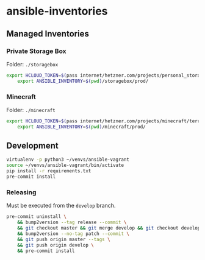 # ansible-inventories

## Managed Inventories

### Private Storage Box

Folder: ``./storagebox``

```bash
export HCLOUD_TOKEN=$(pass internet/hetzner.com/projects/personal_storage/token) && \
    export ANSIBLE_INVENTORY=$(pwd)/storagebox/prod/
```

### Minecraft

Folder: ``./minecraft``

```bash
export HCLOUD_TOKEN=$(pass internet/hetzner.com/projects/minecraft/terraform-token) && \
    export ANSIBLE_INVENTORY=$(pwd)/minecraft/prod/
```

## Development

```bash
virtualenv -p python3 ~/venvs/ansible-vagrant
source ~/venvs/ansible-vagrant/bin/activate
pip install -r requirements.txt
pre-commit install
```

### Releasing

Must be executed from the ``develop`` branch.

```bash
pre-commit uninstall \
    && bump2version --tag release --commit \
    && git checkout master && git merge develop && git checkout develop \
    && bump2version --no-tag patch --commit \
    && git push origin master --tags \
    && git push origin develop \
    && pre-commit install
```
